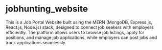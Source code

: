 # jobhunting_website
This is a Job Portal Website built using the MERN (MongoDB, Express.js, React.js, Node.js) stack, designed to connect job seekers with employers efficiently. The platform allows users to browse job listings, apply for positions, and manage job applications, while employers can post jobs and track applications seamlessly.
